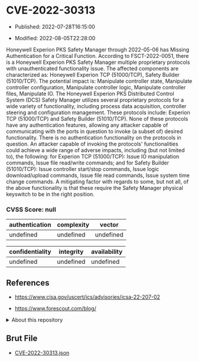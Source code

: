 # CVE-2022-30313

- Published: 2022-07-28T16:15:00

- Modified: 2022-08-05T22:28:00

Honeywell Experion PKS Safety Manager through 2022-05-06 has Missing Authentication for a Critical Function. According to FSCT-2022-0051, there is a Honeywell Experion PKS Safety Manager multiple proprietary protocols with unauthenticated functionality issue. The affected components are characterized as: Honeywell Experion TCP (51000/TCP), Safety Builder (51010/TCP). The potential impact is: Manipulate controller state, Manipulate controller configuration, Manipulate controller logic, Manipulate controller files, Manipulate IO. The Honeywell Experion PKS Distributed Control System (DCS) Safety Manager utilizes several proprietary protocols for a wide variety of functionality, including process data acquisition, controller steering and configuration management. These protocols include: Experion TCP (51000/TCP) and Safety Builder (51010/TCP). None of these protocols have any authentication features, allowing any attacker capable of communicating with the ports in question to invoke (a subset of) desired functionality. There is no authentication functionality on the protocols in question. An attacker capable of invoking the protocols' functionalities could achieve a wide range of adverse impacts, including (but not limited to), the following: for Experion TCP (51000/TCP): Issue IO manipulation commands, Issue file read/write commands; and for Safety Builder (51010/TCP): Issue controller start/stop commands, Issue logic download/upload commands, Issue file read commands, Issue system time change commands. A mitigating factor with regards to some, but not all, of the above functionality is that these require the Safety Manager physical keyswitch to be in the right position.

### CVSS Score: **null**

| authentication | complexity | vector |
| --- | --- | --- |
| undefined | undefined | undefined |

| confidentiality | integrity | availability |
| --- | --- | --- |
| undefined | undefined | undefined |

## References

* https://www.cisa.gov/uscert/ics/advisories/icsa-22-207-02

* https://www.forescout.com/blog/

<details>
<summary>About this repository</summary> 

  This repository is part of the project [Live Hack CVE](https://github.com/Live-Hack-CVE). Main website can be found [www.live-hack.org](https://www.live-hack.org) 
  
  Made by [Sn0wAlice](https://github.com/Sn0wAlice) for the people that care about security and need to have a feed of the latest CVEs. Hope you enjoy it, don't forget to star the repo and follow me on [Twitter](https://twitter.com/Sn0wAlice) and [Github](https://github.com/Sn0wAlice). And that is my [personnal website](https://www.alice-snow.me/)

  - [Home Page](https://github.com/Live-Hack-CVE)
  - [Framework](https://github.com/Live-Hack-CVE/cve-framework)
  - [CVE database](https://github.com/Live-Hack-CVE/full_database)
  - [Changelog](https://github.com/Live-Hack-CVE/Changelog)
</details>

## Brut File

* [CVE-2022-30313.json](https://raw.githubusercontent.com/Live-Hack-CVE/full_database/main/cves/2022/CVE-2022-30313.json)

